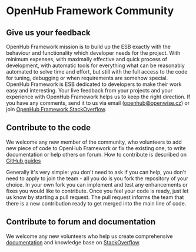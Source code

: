 # OpenHub Framework Community

## Give us your feedback
OpenHub Framework mission is to build up the ESB exactly with the behaviour and functionality which developer needs for the project. 
With minimum expenses, with maximally effective and quick process of development, with automatic tools for everything what can be reasonably automated to solve time and effort, but still with the full access to the code for tuning, debugging or when requirements are somehow special.
OpenHub Framework is ESB dedicated to developers to make their work easy and interesting. Your live feedback from your projects and your 
experience with 
OpenHub Framework helps us to keep the right direction. If you have any comments, send it to us via email 
([openhub@openwise.cz](openhub@openwise.cz)) or join [OpenHub Framework StackOverflow](http://stackoverflow.com/questions/tagged/openhubframework).

## Contribute to the code
We welcome any new member of the community, who volunteers to add new piece of code to OpenHub Framework or fix the existing one, to write 
documentation or help others on forum. How to contribute is described on [GitHub guides](https://guides.github.com/activities/contributing-to-open-source/) 

Generally it's very simple: you don't need to ask if you can help, you don't need to apply to join the team - all you do is you fork the repository of your choice. In your own fork you can implement and test any enhancements or fixes you would like to contribute. Once you feel your code is ready, just let us know by starting a pull request. The pull request informs the team that there is a new contribution ready to get merged into the main line of code.

## Contribute to forum and documentation
We welcome any new volunteers who help us create comprehensive [documentation](https://openhubframework.atlassian.net) and knowledge base on [StackOverflow](http://stackoverflow.com/questions/tagged/openhubframework).